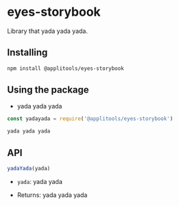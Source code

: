 # eyes-storybook

Library that yada yada yada.

## Installing

```sh
npm install @applitools/eyes-storybook
```

## Using the package

* yada yada yada

```js
const yadayada = require('@applitools/eyes-storybook')

yada yada yada
```

## API

```js
yadaYada(yada)
```

* `yada`: yada yada

* Returns: yada yada yada

